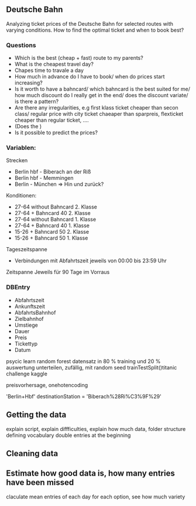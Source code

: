## Deutsche Bahn

Analyzing ticket prices of the Deutsche Bahn for selected routes with varying conditions.
How to find the optimal ticket and when to book best?

### Questions
- Which is the best (cheap + fast) route to my parents?
- What is the cheapest travel day?
- Chapes time to travale a day
- How much in advance do I have to book/ when do prices start increasing?
- Is it worth to have a bahncard/ which bahncard is the best suited for me/ how much discount do I really get in the end/ does the discount variate/ is there a pattern?
- Are there any irregularities, e.g first klass ticket cheaper than secon class/ regular price with city ticket chaeaper than sparpreis, flexticket cheaper than regular ticket, ....
- (Does the )
- Is it possible to predict the prices?



### Variablen:
Strecken
- Berlin hbf - Biberach an der Riß
- Berlin hbf - Memmingen
- Berlin - München
  => Hin und zurück?

Konditionen:
- 27-64 without Bahncard 2. Klasse
- 27-64 + Bahncard 40 2. Klasse
- 27-64 without Bahncard 1. Klasse
- 27-64 + Bahncard 40 1. Klasse
- 15-26 + Bahncard 50 2. Klasse
- 15-26 + Bahncard 50 1. Klasse

Tageszeitspanne
- Verbindungen mit Abfahrtszeit jeweils von 00:00 bis 23:59 Uhr

Zeitspanne
Jeweils für 90 Tage im Vorraus

### DBEntry
- Abfahrtszeit
- Ankunftszeit
- AbfahrtsBahnhof
- Zielbahnhof
- Umstiege
- Dauer
- Preis
- Tickettyp
- Datum

psycic learn random forest datensatz in 80 % training und 20 % auswertung unterteilen, zufällig, mit random seed
trainTestSplit()titanic challenge kaggle

preisvorhersage, onehotencoding 

'Berlin+Hbf'
    destinationStation = 'Biberach%28Ri%C3%9F%29'


## Getting the data
explain script, explain diffficulties, explain how much data, folder structure
defining vocabulary
double entries at the beginning

## Cleaning data

## Estimate how good data is, how many entries have been missed
claculate mean entries of each day for each option, see how much variety

